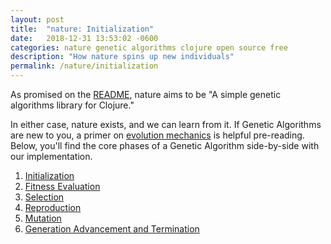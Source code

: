 ```yaml
---
layout: post
title:  "nature: Initialization"
date:   2018-12-31 13:53:02 -0600
categories: nature genetic algorithms clojure open source free
description: "How nature spins up new individuals"
permalink: /nature/initialization
---
```


As promised on the [README](https://github.com/nnichols/nature), nature aims to be "A simple genetic algorithms library for Clojure."

In either case, nature exists, and we can learn from it.
If Genetic Algorithms are new to you, a primer on [evolution mechanics](https://nnichols.github.io/nature/evolution-mechanics) is helpful pre-reading.
Below, you'll find the core phases of a Genetic Algorithm side-by-side with our implementation.
1. [Initialization](https://nnichols.github.io/nature/initialization)
2. [Fitness Evaluation](https://nnichols.github.io/nature/fitness-evaluation)
3. [Selection](https://nnichols.github.io/nature/selection)
4. [Reproduction](https://nnichols.github.io/nature/reproduction)
5. [Mutation](https://nnichols.github.io/nature/mutation)
6. [Generation Advancement and Termination](https://nnichols.github.io/nature/termination)
